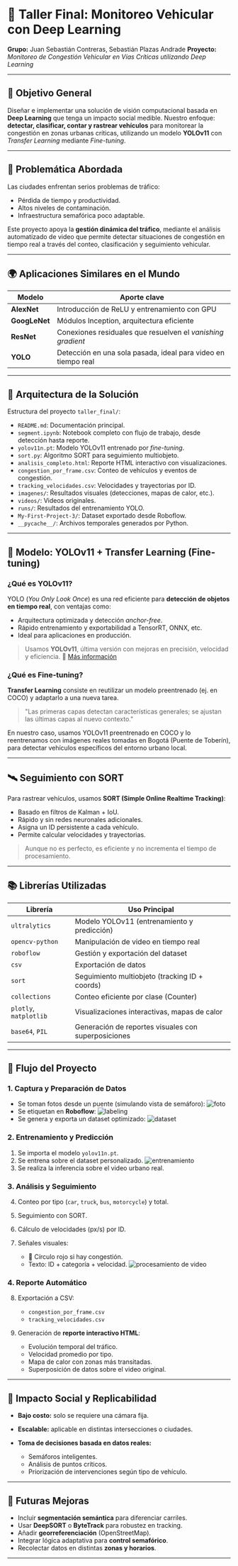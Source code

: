 # 🚦 Taller Final: Monitoreo Vehicular con Deep Learning

**Grupo:** Juan Sebastián Contreras, Sebastián Plazas Andrade
**Proyecto:** *Monitoreo de Congestión Vehicular en Vías Críticas utilizando Deep Learning*

---

## 🎯 Objetivo General

Diseñar e implementar una solución de visión computacional basada en **Deep Learning** que tenga un impacto social medible.
Nuestro enfoque: **detectar, clasificar, contar y rastrear vehículos** para monitorear la congestión en zonas urbanas críticas, utilizando un modelo **YOLOv11** con *Transfer Learning* mediante *Fine-tuning*.

---

## 🚧 Problemática Abordada

Las ciudades enfrentan serios problemas de tráfico:

* Pérdida de tiempo y productividad.
* Altos niveles de contaminación.
* Infraestructura semafórica poco adaptable.

Este proyecto apoya la **gestión dinámica del tráfico**, mediante el análisis automatizado de video que permite detectar situaciones de congestión en tiempo real a través del conteo, clasificación y seguimiento vehicular.

---

## 🌍 Aplicaciones Similares en el Mundo

| Modelo        | Aporte clave                                                  |
| ------------- | ------------------------------------------------------------- |
| **AlexNet**   | Introducción de ReLU y entrenamiento con GPU                  |
| **GoogLeNet** | Módulos Inception, arquitectura eficiente                     |
| **ResNet**    | Conexiones residuales que resuelven el *vanishing gradient*   |
| **YOLO**      | Detección en una sola pasada, ideal para video en tiempo real |

---

## 🧠 Arquitectura de la Solución

Estructura del proyecto `taller_final/`:

* `README.md`: Documentación principal.
* `segment.ipynb`: Notebook completo con flujo de trabajo, desde detección hasta reporte.
* `yolov11n.pt`: Modelo YOLOv11 entrenado por *fine-tuning*.
* `sort.py`: Algoritmo SORT para seguimiento multiobjeto.
* `analisis_completo.html`: Reporte HTML interactivo con visualizaciones.
* `congestion_por_frame.csv`: Conteo de vehículos y eventos de congestión.
* `tracking_velocidades.csv`: Velocidades y trayectorias por ID.
* `imagenes/`: Resultados visuales (detecciones, mapas de calor, etc.).
* `videos/`: Videos originales.
* `runs/`: Resultados del entrenamiento YOLO.
* `My-First-Project-3/`: Dataset exportado desde Roboflow.
* `__pycache__/`: Archivos temporales generados por Python.

---

## 🧩 Modelo: YOLOv11 + Transfer Learning (Fine-tuning)

### ¿Qué es YOLOv11?

YOLO (*You Only Look Once*) es una red eficiente para **detección de objetos en tiempo real**, con ventajas como:

* Arquitectura optimizada y detección *anchor-free*.
* Rápido entrenamiento y exportabilidad a TensorRT, ONNX, etc.
* Ideal para aplicaciones en producción.

> Usamos **YOLOv11**, última versión con mejoras en precisión, velocidad y eficiencia.
> 🔗 [Más información](https://docs.ultralytics.com/es/models/yolov8/)

### ¿Qué es Fine-tuning?

**Transfer Learning** consiste en reutilizar un modelo preentrenado (ej. en COCO) y adaptarlo a una nueva tarea.

> "Las primeras capas detectan características generales; se ajustan las últimas capas al nuevo contexto."

En nuestro caso, usamos YOLOv11 preentrenado en COCO y lo reentrenamos con imágenes reales tomadas en Bogotá (Puente de Toberín), para detectar vehículos específicos del entorno urbano local.

---

## 🛰️ Seguimiento con SORT

Para rastrear vehículos, usamos **SORT (Simple Online Realtime Tracking)**:

* Basado en filtros de Kalman + IoU.
* Rápido y sin redes neuronales adicionales.
* Asigna un ID persistente a cada vehículo.
* Permite calcular velocidades y trayectorias.

> Aunque no es perfecto, es eficiente y no incrementa el tiempo de procesamiento.

---

## 📚 Librerías Utilizadas

| Librería               | Uso Principal                                       |
| ---------------------- | --------------------------------------------------- |
| `ultralytics`          | Modelo YOLOv11 (entrenamiento y predicción)         |
| `opencv-python`        | Manipulación de video en tiempo real                |
| `roboflow`             | Gestión y exportación del dataset                   |
| `csv`                  | Exportación de datos                                |
| `sort`                 | Seguimiento multiobjeto (tracking ID + coords)      |
| `collections`          | Conteo eficiente por clase (Counter)                |
| `plotly`, `matplotlib` | Visualizaciones interactivas, mapas de calor        |
| `base64`, `PIL`        | Generación de reportes visuales con superposiciones |

---

## 🔄 Flujo del Proyecto

### 1. Captura y Preparación de Datos

* Se toman fotos desde un puente (simulando vista de semáforo):
  ![foto](imagenes/20250522_060645.jpg)
* Se etiquetan en **Roboflow**:
  ![labeling](imagenes/labeling_roboflow2.jpg)
* Se genera y exporta un dataset optimizado:
  ![dataset](imagenes/dataset.png)

### 2. Entrenamiento y Predicción

1. Se importa el modelo `yolov11n.pt`.
2. Se entrena sobre el dataset personalizado.
   ![entrenamiento](runs/detect/entrenamiento_YOLOv11/train_batch0.jpg)
3. Se realiza la inferencia sobre el video urbano real.

### 3. Análisis y Seguimiento

4. Conteo por tipo (`car`, `truck`, `bus`, `motorcycle`) y total.
5. Seguimiento con SORT.
6. Cálculo de velocidades (px/s) por ID.
7. Señales visuales:

   * 🔴 Círculo rojo si hay congestión.
   * Texto: ID + categoría + velocidad.
     ![procesamiento de video](imagenes/ultimo_frame.jpg)

### 4. Reporte Automático

8. Exportación a CSV:

   * `congestion_por_frame.csv`
   * `tracking_velocidades.csv`
9. Generación de **reporte interactivo HTML**:

   * Evolución temporal del tráfico.
   * Velocidad promedio por tipo.
   * Mapa de calor con zonas más transitadas.
   * Superposición de datos sobre el video original.

---

## 🌱 Impacto Social y Replicabilidad

* **Bajo costo:** solo se requiere una cámara fija.
* **Escalable:** aplicable en distintas intersecciones o ciudades.
* **Toma de decisiones basada en datos reales:**

  * Semáforos inteligentes.
  * Análisis de puntos críticos.
  * Priorización de intervenciones según tipo de vehículo.

---

## 🚀 Futuras Mejoras

* Incluir **segmentación semántica** para diferenciar carriles.
* Usar **DeepSORT** o **ByteTrack** para robustez en tracking.
* Añadir **georreferenciación** (OpenStreetMap).
* Integrar lógica adaptativa para **control semafórico**.
* Recolectar datos en distintas **zonas y horarios**.

---